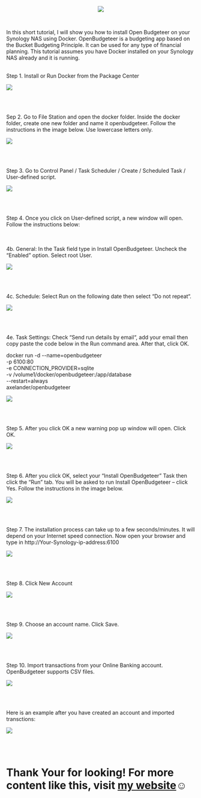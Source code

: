 <p align="center">
<img src="https://imgur.com/KYWdZgN.png alt="Open Budgeteer"/>
</p>
<br />

In this short tutorial, I will show you how to install Open Budgeteer on your Synology NAS using Docker. OpenBudgeteer is a budgeting app based on the Bucket Budgeting Principle. It can be used for any type of financial planning. This tutorial assumes you have Docker installed on your Synology NAS already and it is running.
<br />
<br />

Step 1. Install or Run Docker from the Package Center 

<p>
<img src="https://imgur.com/pVTroSS.png alt="Open Budgeteer"/>
</p>
<br />
<br />

Sep 2. Go to File Station and open the docker folder. Inside the docker folder, create one new folder and name it openbudgeteer. Follow the instructions in the image below. Use lowercase letters only.

<p>
<img src="https://imgur.com/TkvdFWs.png alt="Open Budgeteer"/>
</p>
<br />
<br />

Step 3. Go to Control Panel / Task Scheduler / Create / Scheduled Task / User-defined script. 

<p>
<img src="https://imgur.com/C9fseOh.png alt="Open Budgeteer"/>
</p>
<br />
<br />


Step 4. Once you click on User-defined script, a new window will open. Follow the instructions below:
<br/>
<br />
<br />
    

4b. General: In the Task field type in Install OpenBudgeteer. Uncheck the “Enabled” option. Select root User.
<p>
<img src="https://imgur.com/PPVAsnD.png alt="Open Budgeteer"/>
</p>
<br />
<br />

4c. Schedule: Select Run on the following date then select “Do not repeat“.
<p>
<img src="https://imgur.com/TCoOvXs.png alt="Open Budgeteer"/>
</p>
<br />
<br />

4e. Task Settings: Check “Send run details by email“, add your email then copy paste the code below in the Run command area. After that, click OK.


docker run -d --name=openbudgeteer \
-p 6100:80 \
-e CONNECTION_PROVIDER=sqlite \
-v /volume1/docker/openbudgeteer:/app/database \
--restart=always \
axelander/openbudgeteer

<p>
<img src="https://imgur.com/Bd3aYvr.png alt="Open Budgeteer"/>
</p>
<br />
<br />

Step 5. After you click OK a new warning pop up window will open. Click OK.

<p>
<img src="https://imgur.com/3op4m7H.png alt="Open Budgeteer"/>
</p>
<br />
<br />

Step 6. After you click OK, select your “Install OpenBudgeteer” Task then click the “Run” tab. You will be asked to run Install OpenBudgeteer – click Yes. Follow the instructions in the image below.

<p>
<img src="https://imgur.com/ohjz8xD.png alt="Open Budgeteer"/>
</p>
<br />
<br />

Step 7. The installation process can take up to a few seconds/minutes. It will depend on your Internet speed connection. Now open your browser and type in http://Your-Synology-ip-address:6100 

<p>
<img src="https://imgur.com/B3Oghy3.png alt="Open Budgeteer"/>
</p>
<br />
<br />

Step 8. Click New Account

<p>
<img src="https://imgur.com/aP93hAv.png alt="Open Budgeteer"/>
</p>
<br />
<br />

Step 9. Choose an account name. Click Save.

<p>
<img src="https://imgur.com/ajsyhOZ.png alt="Open Budgeteer"/>
</p>
<br />
<br />


Step 10. Import transactions from your Online Banking account. OpenBudgeteer supports CSV files.

<p>
<img src="https://imgur.com/CJiPwKU.png alt="Open Budgeteer"/>
</p>
<br />
<br />


Here is an example after you have created an account and imported transctions:

<p>
<img src="https://imgur.com/MnVZ67G.png alt="Open Budgeteer"/>
</p>
<br />
<br />


<h1>Thank Your for looking! For more content like this, visit <a href="https://exemplarysecurity.com">my website</a>☺</h1>











